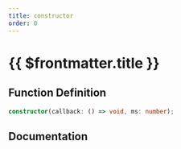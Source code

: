 ```yaml
---
title: constructor
order: 0
---
```


# {{ $frontmatter.title }}

## Function Definition

```ts
constructor(callback: () => void, ms: number);
```

## Documentation

<!--@include: ./parts/constructor.md-->
